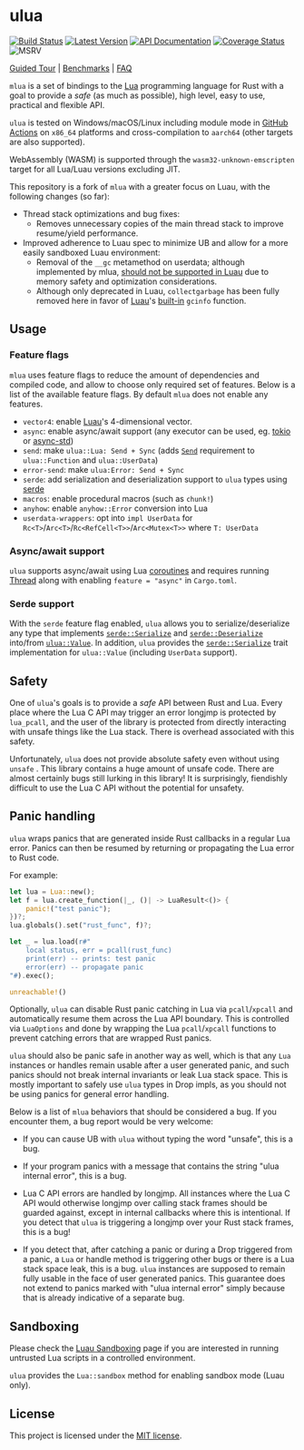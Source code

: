 # ulua
[![Build Status]][github-actions] [![Latest Version]][crates.io] [![API Documentation]][docs.rs] [![Coverage Status]][codecov.io] ![MSRV]

[Build Status]: https://github.com/rhodem-labs/ulua/workflows/CI/badge.svg
[github-actions]: https://github.com/rhodem-labs/ulua/actions
[Latest Version]: https://img.shields.io/crates/v/ulua.svg
[crates.io]: https://crates.io/crates/ulua
[API Documentation]: https://docs.rs/ulua/badge.svg
[docs.rs]: https://docs.rs/ulua
[Coverage Status]: https://codecov.io/gh/rhodem-labs/ulua/graph/badge.svg?token=AK27JDAXAV
[codecov.io]: https://codecov.io/gh/rhodem-labs/ulua
[MSRV]: https://img.shields.io/badge/rust-1.79+-brightgreen.svg?&logo=rust

[Guided Tour] | [Benchmarks] | [FAQ]

[Guided Tour]: examples/guided_tour.rs
[Benchmarks]: https://github.com/khvzak/script-bench-rs
[FAQ]: FAQ.md

`mlua` is a set of bindings to the [Lua](https://www.lua.org) programming language for Rust with a goal to provide a
_safe_ (as much as possible), high level, easy to use, practical and flexible API.

`ulua` is tested on Windows/macOS/Linux including module mode in [GitHub Actions] on `x86_64` platforms and cross-compilation to `aarch64` (other targets are also supported).

WebAssembly (WASM) is supported through the `wasm32-unknown-emscripten` target for all Lua/Luau versions excluding JIT.

[GitHub Actions]: https://github.com/rhodem-labs/ulua/actions
[Luau]: https://luau.org

This repository is a fork of `mlua` with a greater focus on Luau, with the following changes (so far):

- Thread stack optimizations and bug fixes:
  - Removes unnecessary copies of the main thread stack to improve resume/yield performance.
- Improved adherence to Luau spec to minimize UB and allow for a more easily sandboxed Luau environment:
  - Removal of the `__gc` metamethod on userdata; although implemented by mlua, [should not be supported in Luau](https://luau.org/sandbox#__gc) due to memory safety and optimization considerations.
  - Although only deprecated in Luau, `collectgarbage` has been fully removed here in favor of [Luau]'s [built-in](https://luau.org/library#global-functions) `gcinfo` function.

## Usage

### Feature flags

`mlua` uses feature flags to reduce the amount of dependencies and compiled code, and allow to choose only required set of features.
Below is a list of the available feature flags. By default `mlua` does not enable any features.

* `vector4`: enable [Luau]'s 4-dimensional vector.
* `async`: enable async/await support (any executor can be used, eg. [tokio] or [async-std])
* `send`: make `ulua::Lua: Send + Sync` (adds [`Send`] requirement to `ulua::Function` and `ulua::UserData`)
* `error-send`: make `ulua:Error: Send + Sync`
* `serde`: add serialization and deserialization support to `ulua` types using [serde]
* `macros`: enable procedural macros (such as `chunk!`)
* `anyhow`: enable `anyhow::Error` conversion into Lua
* `userdata-wrappers`: opt into `impl UserData` for `Rc<T>`/`Arc<T>`/`Rc<RefCell<T>>`/`Arc<Mutex<T>>` where `T: UserData`

[Luau]: https://github.com/luau-lang/luau
[tokio]: https://github.com/tokio-rs/tokio
[async-std]: https://github.com/async-rs/async-std
[`Send`]: https://doc.rust-lang.org/std/marker/trait.Send.html
[serde]: https://github.com/serde-rs/serde

### Async/await support

`ulua` supports async/await using Lua [coroutines](https://www.lua.org/manual/5.3/manual.html#2.6) and requires running [Thread](https://docs.rs/ulua/latest/ulua/struct.Thread.html) along with enabling `feature = "async"` in `Cargo.toml`.

### Serde support

With the `serde` feature flag enabled, `ulua` allows you to serialize/deserialize any type that implements [`serde::Serialize`] and [`serde::Deserialize`] into/from [`ulua::Value`]. In addition, `ulua` provides the [`serde::Serialize`] trait implementation for `ulua::Value` (including `UserData` support).

[`serde::Serialize`]: https://docs.serde.rs/serde/ser/trait.Serialize.html
[`serde::Deserialize`]: https://docs.serde.rs/serde/de/trait.Deserialize.html
[`ulua::Value`]: https://docs.rs/ulua/latest/ulua/enum.Value.html

## Safety

One of `ulua`'s goals is to provide a *safe* API between Rust and Lua.
Every place where the Lua C API may trigger an error longjmp is protected by `lua_pcall`,
and the user of the library is protected from directly interacting with unsafe things like the Lua stack.
There is overhead associated with this safety.

Unfortunately, `ulua` does not provide absolute safety even without using `unsafe` .
This library contains a huge amount of unsafe code. There are almost certainly bugs still lurking in this library!
It is surprisingly, fiendishly difficult to use the Lua C API without the potential for unsafety.

## Panic handling

`ulua` wraps panics that are generated inside Rust callbacks in a regular Lua error. Panics can then be
resumed by returning or propagating the Lua error to Rust code.

For example:
``` rust
let lua = Lua::new();
let f = lua.create_function(|_, ()| -> LuaResult<()> {
    panic!("test panic");
})?;
lua.globals().set("rust_func", f)?;

let _ = lua.load(r#"
    local status, err = pcall(rust_func)
    print(err) -- prints: test panic
    error(err) -- propagate panic
"#).exec();

unreachable!()
```

Optionally, `ulua` can disable Rust panic catching in Lua via `pcall`/`xpcall` and automatically resume
them across the Lua API boundary. This is controlled via `LuaOptions` and done by wrapping the Lua `pcall`/`xpcall`
functions to prevent catching errors that are wrapped Rust panics.

`ulua` should also be panic safe in another way as well, which is that any `Lua` instances or handles
remain usable after a user generated panic, and such panics should not break internal invariants or
leak Lua stack space. This is mostly important to safely use `ulua` types in Drop impls, as you should not be
using panics for general error handling.

Below is a list of `mlua` behaviors that should be considered a bug.
If you encounter them, a bug report would be very welcome:

  + If you can cause UB with `ulua` without typing the word "unsafe", this is a bug.

  + If your program panics with a message that contains the string "ulua internal error", this is a bug.

  + Lua C API errors are handled by longjmp. All instances where the Lua C API would otherwise longjmp over calling stack frames should be guarded against, except in internal callbacks where this is intentional. If you detect that `ulua` is triggering a longjmp over your Rust stack frames, this is a bug!

  + If you detect that, after catching a panic or during a Drop triggered from a panic, a `Lua` or handle method is triggering other bugs or there is a Lua stack space leak, this is a bug. `ulua` instances are supposed to remain fully usable in the face of user generated panics. This guarantee does not extend to panics marked with "ulua internal error" simply because that is already indicative of a separate bug.

## Sandboxing

Please check the [Luau Sandboxing] page if you are interested in running untrusted Lua scripts in a controlled environment.

`ulua` provides the `Lua::sandbox` method for enabling sandbox mode (Luau only).

[Luau Sandboxing]: https://luau.org/sandbox

## License

This project is licensed under the [MIT license](LICENSE).

